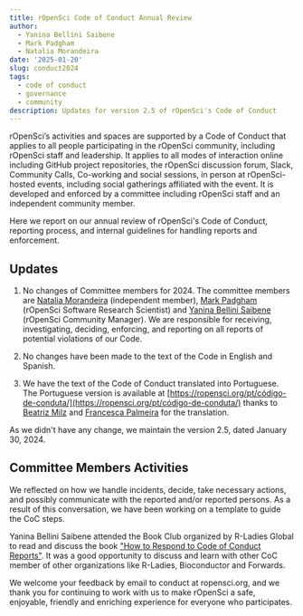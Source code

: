 ```yaml
---
title: rOpenSci Code of Conduct Annual Review
author:
  - Yanina Bellini Saibene
  - Mark Padgham
  - Natalia Morandeira
date: '2025-01-20'
slug: conduct2024
tags:
  - code of conduct
  - governance
  - community
description: Updates for version 2.5 of rOpenSci's Code of Conduct
---
```


rOpenSci’s activities and spaces are supported by a Code of Conduct 
that applies to all people participating in the rOpenSci community, 
including rOpenSci staff and leadership.
It applies to all modes of interaction online including GitHub project repositories, 
the rOpenSci discussion forum, Slack, Community Calls, Co-working and social sessions, 
in person at rOpenSci-hosted events, including social gatherings affiliated with the event.
It is developed and enforced by a committee including rOpenSci staff and an independent community member.

Here we report on our annual review of rOpenSci's Code of Conduct, 
reporting process, and internal guidelines for handling reports and enforcement.

## Updates

1.  No changes of Committee members for 2024.
    The committee members are [Natalia Morandeira](/author/natalia-morandeira/) (independent member), 
    [Mark Padgham](/author/mark-padgham) (rOpenSci Software Research Scientist) and 
    [Yanina Bellini Saibene](/author/yanina-bellini-saibene) (rOpenSci Community Manager).
    We are responsible for receiving, investigating, deciding, enforcing, 
    and reporting on all reports of potential violations of our Code.

2.  No changes have been made to the text of the Code in English and Spanish.

3.  We have the text of the Code of Conduct translated into Portuguese.
    The Portuguese version is available at [https://ropensci.org/pt/código-de-conduta/](https://ropensci.org/pt/código-de-conduta/) thanks to [Beatriz Milz](/author/beatriz-milz/) 
    and [Francesca Palmeira](/author/francesca-belem-lopes-palmeira/) for the translation.

As we didn't have any change, we maintain the version 2.5, dated January 30, 2024.

## Committee Members Activities

We reflected on how we handle incidents, decide, take necessary actions, and possibly communicate with the reported and/or reported persons. As a result of this conversation, we have been working on a template to guide the CoC steps.

Yanina Bellini Saibene attended the Book Club organized by R-Ladies Global to 
read and discuss the book ["How to Respond to Code of Conduct Reports"](https://files.frameshiftconsulting.com/books/cocguide.pdf). It was a good opportunity to discuss and learn with 
other CoC member of other organizations like R-Ladies, Bioconductor and Forwards. 

We welcome your feedback by email to conduct at ropensci.org, 
and we thank you for continuing to work with us to make rOpenSci a safe, 
enjoyable, friendly and enriching experience for everyone who participates.
